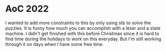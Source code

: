 # AoC 2022

I wanted to add more constraints to this by only using stb to solve the puzzles.  It is funny how much you can accomplish with a lexer and a state machine.  I didn't get finished with this before Christmas since it is hard to find time during the holidays to work on this everyday.  But I'm still working through it on days when I have some free time.
